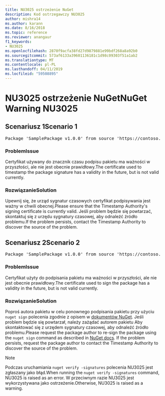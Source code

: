 ```yaml
---
title: NU3025 ostrzeżenie NuGet
description: Kod ostrzegawczy NU3025
author: mishra14
ms.author: karann
ms.date: 8/16/2018
ms.topic: reference
ms.reviewer: anangaur
f1_keywords:
- NU3025
ms.openlocfilehash: 2870f9acfa38fd27d9879881e99bdf268a8a92b0
ms.sourcegitcommit: 573af6133a39601136181c1d98c09303f51a1ab2
ms.translationtype: MT
ms.contentlocale: pl-PL
ms.lasthandoff: 04/11/2019
ms.locfileid: "59508895"
---
```

# <a name="nuget-warning-nu3025"></a><span data-ttu-id="11ddf-103">NU3025 ostrzeżenie NuGet</span><span class="sxs-lookup"><span data-stu-id="11ddf-103">NuGet Warning NU3025</span></span>

## <a name="scenario-1"></a><span data-ttu-id="11ddf-104">Scenariusz 1</span><span class="sxs-lookup"><span data-stu-id="11ddf-104">Scenario 1</span></span>

<pre>Package 'SamplePackage v1.0.0' from source 'https://contoso.com/index.json': The timestamp signing certificate is not yet valid.</pre>

### <a name="issue"></a><span data-ttu-id="11ddf-105">Problem</span><span class="sxs-lookup"><span data-stu-id="11ddf-105">Issue</span></span>

<span data-ttu-id="11ddf-106">Certyfikat używany do znacznik czasu podpisu pakietu ma ważności w przyszłości, ale nie jest obecnie prawidłowy.</span><span class="sxs-lookup"><span data-stu-id="11ddf-106">The certificate used to timestamp the package signature has a validity in the future, but is not valid currently.</span></span>


### <a name="solution"></a><span data-ttu-id="11ddf-107">Rozwiązanie</span><span class="sxs-lookup"><span data-stu-id="11ddf-107">Solution</span></span>

<span data-ttu-id="11ddf-108">Upewnij się, że urząd sygnatur czasowych certyfikat podpisywania jest ważny w chwili obecnej.</span><span class="sxs-lookup"><span data-stu-id="11ddf-108">Please ensure that the Timestamp Authority's signing certificate is currently valid.</span></span> <span data-ttu-id="11ddf-109">Jeśli problem będzie się powtarzać, skontaktuj się z urzędu sygnatury czasowej, aby odnaleźć źródło problemu.</span><span class="sxs-lookup"><span data-stu-id="11ddf-109">If the problem persists, contact the Timestamp Authority to discover the source of the problem.</span></span>



## <a name="scenario-2"></a><span data-ttu-id="11ddf-110">Scenariusz 2</span><span class="sxs-lookup"><span data-stu-id="11ddf-110">Scenario 2</span></span>

<pre>Package 'SamplePackage v1.0.0' from source 'https://contoso.com/index.json': The primary signature's timestamp signing certificate is not yet valid.</pre>

### <a name="issue"></a><span data-ttu-id="11ddf-111">Problem</span><span class="sxs-lookup"><span data-stu-id="11ddf-111">Issue</span></span>

<span data-ttu-id="11ddf-112">Certyfikat użyty do podpisania pakietu ma ważności w przyszłości, ale nie jest obecnie prawidłowy.</span><span class="sxs-lookup"><span data-stu-id="11ddf-112">The certificate used to sign the package has a validity in the future, but is not valid currently.</span></span>


### <a name="solution"></a><span data-ttu-id="11ddf-113">Rozwiązanie</span><span class="sxs-lookup"><span data-stu-id="11ddf-113">Solution</span></span>

<span data-ttu-id="11ddf-114">Poproś autora pakietu w celu ponownego podpisania pakietu przy użyciu `nuget sign` polecenia zgodnie z opisem w [dokumentów NuGet](https://docs.microsoft.com/en-us/nuget/create-packages/sign-a-package). Jeśli problem będzie się powtarzał, należy zażądać autorem pakietu Aby skontaktować się z urzędem sygnatury czasowej, aby odnaleźć źródło problemu.</span><span class="sxs-lookup"><span data-stu-id="11ddf-114">Please request the package author to re-sign the package using the `nuget sign` command as described in [NuGet docs](https://docs.microsoft.com/en-us/nuget/create-packages/sign-a-package). If the problem persists, request the package author to contact the Timestamp Authority to discover the source of the problem.</span></span>


> [!Note]
> <span data-ttu-id="11ddf-115">Podczas uruchamiania `nuget verify -signatures` polecenia NU3025 jest zgłaszany jako błąd.</span><span class="sxs-lookup"><span data-stu-id="11ddf-115">When running the `nuget verify -signatures` command, NU3025 is raised as an error.</span></span> <span data-ttu-id="11ddf-116">W przeciwnym razie NU3025 jest wykorzystywana jako ostrzeżenie.</span><span class="sxs-lookup"><span data-stu-id="11ddf-116">Otherwise, NU3025 is raised as a warning.</span></span>